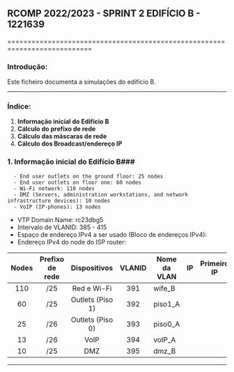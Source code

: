 ## RCOMP 2022/2023 - SPRINT 2 EDIFÍCIO B - 1221639 ##

===========================================================================

### Introdução: ###
Este ficheiro documenta a simulaçôes do edifício B.

------------------------------------------------------------------------------------------------------------------------------------------------------------

### Índice: ###

1. **Informação inicial do Edifício B**
2. **Cálculo do prefixo de rede**
3. **Cálculo das máscaras de rede**
4. **Cálculo dos Broadcast/endereço IP**


### 1. Informação inicial do Edifício B###

      - End user outlets on the ground floor: 25 nodes
      - End user outlets on floor one: 60 nodes
      - Wi-Fi network: 110 nodes
      - DMZ (Servers, administration workstations, and network infrastructure devices): 10 nodes
      - VoIP (IP-phones): 13 nodes

- VTP Domain Name: rc23dbg5
- Intervalo de VLANID: 385 - 415
- Espaço de endereço IPv4 a ser usado (Bloco de endereços IPv4):
- Endereço IPv4 do node do ISP router:


| Nodes | Prefixo de rede |   Dispositivos   | VLANID | Nome da VLAN |      IP       |  Primeiro IP  |   Último IP   | Máscara de rede |   Broadcast   |
|:-----:|:---------------:|:----------------:|:------:|--------------|:-------------:|:-------------:|:-------------:|-----------------|:-------------:|
|  110  |       /25       |    Red e Wi-Fi   |  391   | wife_B       |               |               |               |                 |               |
|  60   |       /25       | Outlets (Piso 1) |  392   | piso1_A      |               |               |               |                 |               |
|  25   |       /26       | Outlets (Piso 0) |  393   | piso0_A      |               |               |               |                 |               |
|  13   |       /26       |       VoIP       |  394   | voIP_A       |               |               |               |                 |               |
|  10   |       /25       |       DMZ        |  395   | dmz_B        |               |               |               |                 |               |

------------------------------------------------------------------------------------------------------------------------------------------------------------
